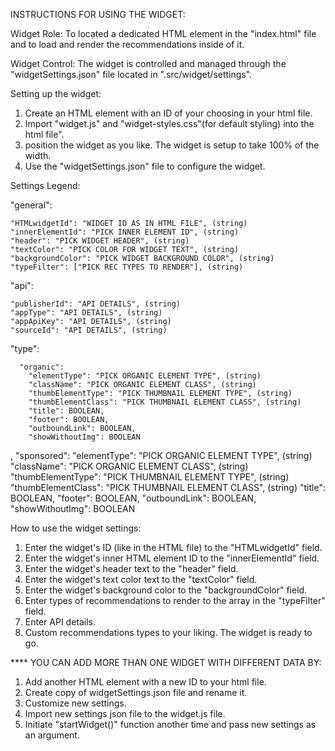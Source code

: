 INSTRUCTIONS FOR USING THE WIDGET:

Widget Role:
To located a dedicated HTML element in the "index.html" file and to load and render the recommendations inside of it.

Widget Control:
The widget is controlled and managed through the "widgetSettings.json" file located in ".src/widget/settings". 

Setting up the widget:
1. Create an HTML element with an ID of your choosing in your html file.
2. Import "widget.js" and "widget-styles.css"(for default styling) into the html file".
3. position the widget as you like. The widget is setup to take 100% of the width.
4. Use the "widgetSettings.json" file to configure the widget.


Settings Legend:

  "general":

    "HTMLwidgetId": "WIDGET ID AS IN HTML FILE", (string)
    "innerElementId": "PICK INNER ELEMENT ID", (string)
    "header": "PICK WIDGET HEADER", (string)
    "textColor": "PICK COLOR FOR WIDGET TEXT", (string)
    "backgroundColor": "PICK WIDGET BACKGROUND COLOR", (string)
    "typeFilter": ["PICK REC TYPES TO RENDER"], (string)

  "api": 

    "publisherId": "API DETAILS", (string)
    "appType": "API DETAILS", (string)
    "appApiKey": "API DETAILS", (string)
    "sourceId": "API DETAILS", (string)

  "type":

      "organic": 
        "elementType": "PICK ORGANIC ELEMENT TYPE", (string)
        "className": "PICK ORGANIC ELEMENT CLASS", (string)
        "thumbElementType": "PICK THUMBNAIL ELEMENT TYPE", (string)
        "thumbElementClass": "PICK THUMBNAIL ELEMENT CLASS", (string)
        "title": BOOLEAN,
        "footer": BOOLEAN,
        "outboundLink": BOOLEAN,
        "showWithoutImg": BOOLEAN
  ,
      "sponsored": 
        "elementType": "PICK ORGANIC ELEMENT TYPE", (string)
        "className": "PICK ORGANIC ELEMENT CLASS", (string)
        "thumbElementType": "PICK THUMBNAIL ELEMENT TYPE", (string)
        "thumbElementClass": "PICK THUMBNAIL ELEMENT CLASS", (string)
        "title": BOOLEAN,
        "footer": BOOLEAN,
        "outboundLink": BOOLEAN,
        "showWithoutImg": BOOLEAN

How to use the widget settings:
1. Enter the widget's ID (like in the HTML file) to the "HTMLwidgetId" field.
2. Enter the widget's inner HTML element ID to the "innerElementId" field.
3. Enter the widget's header text to the "header" field.
4. Enter the widget's text color text to the "textColor" field.
5. Enter the widget's background color to the "backgroundColor" field.
6. Enter types of recommendations to render to the array in the "typeFilter" field.
7. Enter API details.
8. Custom recommendations types to your liking.
The widget is ready to go.

**** YOU CAN ADD MORE THAN ONE WIDGET WITH DIFFERENT DATA BY: 
1. Add another HTML element with a new ID to your html file.
2. Create copy of widgetSettings.json file and rename it.
3. Customize new settings.
4. Import new settings json file to the widget.js file.
5. Initiate "startWidget()" function another time and pass new settings as an argument.




